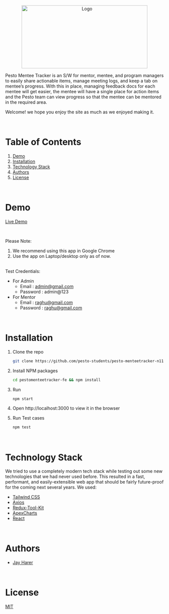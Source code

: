 <!-- PROJECT LOGO -->
<br />
<p align="center">
    <img src="https://res.cloudinary.com/dpkce11g6/image/upload/v1647347325/pesto_ql86te.png" alt="Logo" width="400" height="200" >
</p>

Pesto Mentee Tracker is an S/W for mentor, mentee, and program managers to easily share actionable items, manage meeting logs, and keep a tab on mentee’s progress.
With this in place, managing feedback docs for each mentee will get easier, the mentee will have a single place for action items and the Pesto team can view progress so that the mentee can be mentored in the required area.


Welcome! we hope you enjoy the site as much as we enjoyed making it.
 
  
<!-- TABLE OF CONTENTS -->
<br/>

# Table of Contents

1. [Demo](#demo)
2. [Installation](#installation)
3. [Technology Stack](#technology-stack)
4. [Authors](#authors)
5. [License](#license)

<br/>

# Demo

[Live Demo](http://pesto-mentee-tracker.s3-website-us-east-1.amazonaws.com/)

<br/>

Please Note:

1. We recommend using this app in Google Chrome
2. Use the app on Laptop/desktop only as of now.


<br/>
Test Credentials:

- For Admin
 	 - Email : admin@gmail.com
 	 - Password : admin@123
- For Mentor 
	 - Email : raghu@gmail.com
 	 - Password : raghu@gmail.com
<br/>

# Installation

1. Clone the repo
    ```sh
    git clone https://github.com/pesto-students/pesto-menteetracker-n11-eta1-fe.git pestomenteetracker-fe
    ```

3. Install NPM packages
    ```sh
    cd pestomenteetracker-fe && npm install
    ```
4. Run
    ```sh
    npm start
    ```
5. Open http://localhost:3000 to view it in the browser

6. Run Test cases
    ```sh
    npm test
    ```
<br/>

# Technology Stack

We tried to use a completely modern tech stack while testing out some new technologies that we had never used before. This resulted in a fast, performant, and easily-extensible web app that should be fairly future-proof for the coming next several years. We used:

- [Tailwind CSS](https://tailwindcss.com/)
- [Axios](https://axios-http.com/docs/intro)
- [Redux-Tool-Kit](https://redux-toolkit.js.org/)
- [ApexCharts](https://apexcharts.com/)
- [React](https://reactjs.org/)

<br/>

# Authors

- [Jay Harer](https://github.com/Jayharer)
<!-- [Rajan Gupta](https://github.com/rajankouzina) -->

<br/>

# License

[MIT](https://opensource.org/licenses/MIT)
